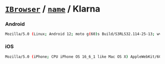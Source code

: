 # [`IBrowser`](/api/main/get-browser.md) / [`name`](../name.md) / Klarna

### Android

```sh
Mozilla/5.0 (Linux; Android 12; moto g(60)s Build/S3RLS32.114-25-13; wv) AppleWebKit/537.36 (KHTML, like Gecko) Version/4.0 Chrome/116.0.0.0 Mobile Safari/537.36 Klarna/23.36.215
```

### iOS

```sh
Mozilla/5.0 (iPhone; CPU iPhone OS 16_6_1 like Mac OS X) AppleWebKit/605.1.15 (KHTML, like Gecko) Mobile/15E148 Klarna/23.36.223
```
